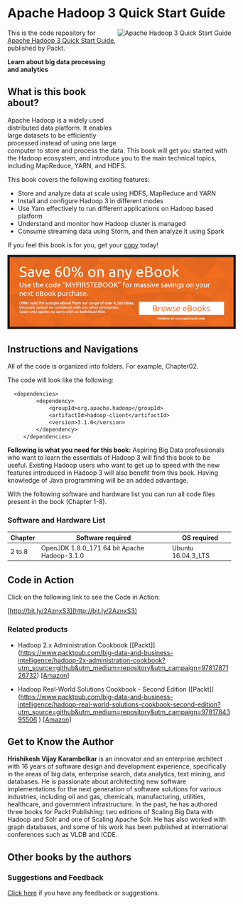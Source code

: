 # Apache Hadoop 3 Quick Start Guide

<a href="https://www.packtpub.com/big-data-and-business-intelligence/apache-hadoop-3-quick-start-guide?utm_source=github&utm_medium=repository&utm_campaign=9781788999830"><img src="https://dz13w8afd47il.cloudfront.net/sites/default/files/imagecache/ppv4_main_book_cover/9781788999830.png" alt="Apache Hadoop 3 Quick Start Guide" height="256px" align="right"></a>

This is the code repository for [Apache Hadoop 3 Quick Start Guide](https://www.packtpub.com/big-data-and-business-intelligence/apache-hadoop-3-quick-start-guide?utm_source=github&utm_medium=repository&utm_campaign=9781788999830), published by Packt.

**Learn about big data processing and analytics**

## What is this book about?
Apache Hadoop is a widely used distributed data platform. It enables large datasets to be efficiently processed instead of using one large computer to store and process the data. This book will get you started with the Hadoop ecosystem, and introduce you to the main technical topics, including MapReduce, YARN, and HDFS.

This book covers the following exciting features:
* Store and analyze data at scale using HDFS, MapReduce and YARN
* Install and configure Hadoop 3 in different modes
* Use Yarn effectively to run different applications on Hadoop based platform
* Understand and monitor how Hadoop cluster is managed
* Consume streaming data using Storm, and then analyze it using Spark

If you feel this book is for you, get your [copy](https://www.amazon.com/dp/1788999835) today!

<a href="https://www.packtpub.com/?utm_source=github&utm_medium=banner&utm_campaign=GitHubBanner"><img src="https://raw.githubusercontent.com/PacktPublishing/GitHub/master/GitHub.png" 
alt="https://www.packtpub.com/" border="5" /></a>

## Instructions and Navigations
All of the code is organized into folders. For example, Chapter02.

The code will look like the following:
```
  <dependencies>
         <dependency>
             <groupId>org.apache.hadoop</groupId>
             <artifactId>hadoop-client</artifactId>
             <version>3.1.0</version>
         </dependency>
     </dependencies>
```

**Following is what you need for this book:**
Aspiring Big Data professionals who want to learn the essentials of Hadoop 3 will find this book to be useful. Existing Hadoop users who want to get up to speed with the new features introduced in Hadoop 3 will also benefit from this book. Having knowledge of Java programming will be an added advantage.	

With the following software and hardware list you can run all code files present in the book (Chapter 1-8).
### Software and Hardware List
| Chapter | Software required | OS required |
| -------- | ------------------------------------ | ----------------------------------- |
| 2 to 8 | OpenJDK 1.8.0_171 64 bit Apache Hadoop-3.1.0 | Ubuntu 16.04.3_LTS |


## Code in Action

Click on the following link to see the Code in Action:

[http://bit.ly/2AznxS3](http://bit.ly/2AznxS3)


### Related products
*  Hadoop 2.x Administration Cookbook [[Packt]] (https://www.packtpub.com/big-data-and-business-intelligence/hadoop-2x-administration-cookbook?utm_source=github&utm_medium=repository&utm_campaign=9781787126732) [[Amazon]](https://www.amazon.com/dp/1787126730)

* Hadoop Real-World Solutions Cookbook - Second Edition [[Packt]] (https://www.packtpub.com/big-data-and-business-intelligence/hadoop-real-world-solutions-cookbook-second-edition?utm_source=github&utm_medium=repository&utm_campaign=9781784395506 ) [[Amazon]](https://www.amazon.com/dp/B01BYFJVZ4)


## Get to Know the Author
**Hrishikesh Vijay Karambelkar**
is an innovator and an enterprise architect with 16 years of software design and development experience, specifically in the areas of big data, enterprise search, data analytics, text mining, and databases. He is passionate about architecting new software implementations for the next generation of software solutions for various industries, including oil and gas, chemicals, manufacturing, utilities, healthcare, and government infrastructure. In the past, he has authored three books for Packt Publishing: two editions of Scaling Big Data with Hadoop and Solr and one of Scaling Apache Solr. He has also worked with graph databases, and some of his work has been published at international conferences such as VLDB and ICDE.

## Other books by the authors
[](https://www.packtpub.com/big-data-and-business-intelligence/scaling-big-data-hadoop-and-solr?utm_source=github&utm_medium=repository&utm_campaign=)

[](https://www.packtpub.com/big-data-and-business-intelligence/scaling-apache-solr?utm_source=github&utm_medium=repository&utm_campaign=)


### Suggestions and Feedback
[Click here](https://docs.google.com/forms/d/e/1FAIpQLSdy7dATC6QmEL81FIUuymZ0Wy9vH1jHkvpY57OiMeKGqib_Ow/viewform) if you have any feedback or suggestions.


